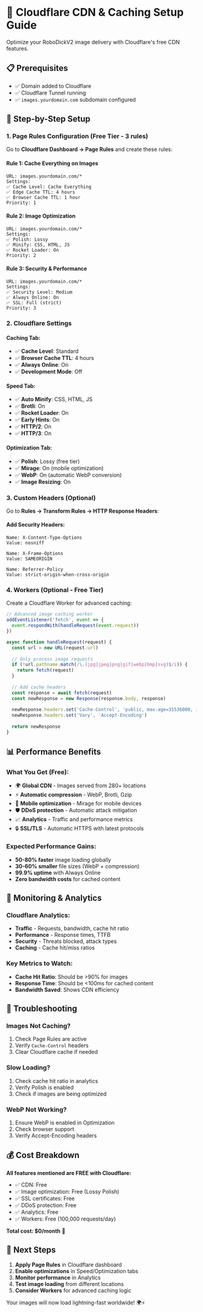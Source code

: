 # 🚀 Cloudflare CDN & Caching Setup Guide

Optimize your RoboDickV2 image delivery with Cloudflare's free CDN features.

## 📋 Prerequisites

- ✅ Domain added to Cloudflare
- ✅ Cloudflare Tunnel running
- ✅ `images.yourdomain.com` subdomain configured

## 🎯 Step-by-Step Setup

### **1. Page Rules Configuration (Free Tier - 3 rules)**

Go to **Cloudflare Dashboard → Page Rules** and create these rules:

#### **Rule 1: Cache Everything on Images**
```
URL: images.yourdomain.com/*
Settings:
✅ Cache Level: Cache Everything
✅ Edge Cache TTL: 4 hours
✅ Browser Cache TTL: 1 hour
Priority: 1
```

#### **Rule 2: Image Optimization**
```
URL: images.yourdomain.com/*
Settings:
✅ Polish: Lossy
✅ Minify: CSS, HTML, JS
✅ Rocket Loader: On
Priority: 2
```

#### **Rule 3: Security & Performance**
```
URL: images.yourdomain.com/*
Settings:
✅ Security Level: Medium
✅ Always Online: On
✅ SSL: Full (strict)
Priority: 3
```

### **2. Cloudflare Settings**

#### **Caching Tab:**
- ✅ **Cache Level**: Standard
- ✅ **Browser Cache TTL**: 4 hours
- ✅ **Always Online**: On
- ✅ **Development Mode**: Off

#### **Speed Tab:**
- ✅ **Auto Minify**: CSS, HTML, JS
- ✅ **Brotli**: On
- ✅ **Rocket Loader**: On
- ✅ **Early Hints**: On
- ✅ **HTTP/2**: On
- ✅ **HTTP/3**: On

#### **Optimization Tab:**
- ✅ **Polish**: Lossy (free tier)
- ✅ **Mirage**: On (mobile optimization)
- ✅ **WebP**: On (automatic WebP conversion)
- ✅ **Image Resizing**: On

### **3. Custom Headers (Optional)**

Go to **Rules → Transform Rules → HTTP Response Headers**:

#### **Add Security Headers:**
```
Name: X-Content-Type-Options
Value: nosniff
```

```
Name: X-Frame-Options  
Value: SAMEORIGIN
```

```
Name: Referrer-Policy
Value: strict-origin-when-cross-origin
```

### **4. Workers (Optional - Free Tier)**

Create a Cloudflare Worker for advanced caching:

```javascript
// Advanced image caching worker
addEventListener('fetch', event => {
  event.respondWith(handleRequest(event.request))
})

async function handleRequest(request) {
  const url = new URL(request.url)
  
  // Only process image requests
  if (!url.pathname.match(/\.(jpg|jpeg|png|gif|webp|bmp|svg)$/i)) {
    return fetch(request)
  }
  
  // Add cache headers
  const response = await fetch(request)
  const newResponse = new Response(response.body, response)
  
  newResponse.headers.set('Cache-Control', 'public, max-age=31536000, immutable')
  newResponse.headers.set('Vary', 'Accept-Encoding')
  
  return newResponse
}
```

## 📊 Performance Benefits

### **What You Get (Free):**
- 🌍 **Global CDN** - Images served from 280+ locations
- ⚡ **Automatic compression** - WebP, Brotli, Gzip
- 📱 **Mobile optimization** - Mirage for mobile devices
- 🛡️ **DDoS protection** - Automatic attack mitigation
- 📈 **Analytics** - Traffic and performance metrics
- 🔒 **SSL/TLS** - Automatic HTTPS with latest protocols

### **Expected Performance Gains:**
- **50-80% faster** image loading globally
- **30-60% smaller** file sizes (WebP + compression)
- **99.9% uptime** with Always Online
- **Zero bandwidth costs** for cached content

## 🔧 Monitoring & Analytics

### **Cloudflare Analytics:**
- **Traffic** - Requests, bandwidth, cache hit ratio
- **Performance** - Response times, TTFB
- **Security** - Threats blocked, attack types
- **Caching** - Cache hit/miss ratios

### **Key Metrics to Watch:**
- **Cache Hit Ratio**: Should be >90% for images
- **Response Time**: Should be <100ms for cached content
- **Bandwidth Saved**: Shows CDN efficiency

## 🚨 Troubleshooting

### **Images Not Caching?**
1. Check Page Rules are active
2. Verify `Cache-Control` headers
3. Clear Cloudflare cache if needed

### **Slow Loading?**
1. Check cache hit ratio in analytics
2. Verify Polish is enabled
3. Check if images are being optimized

### **WebP Not Working?**
1. Ensure WebP is enabled in Optimization
2. Check browser support
3. Verify Accept-Encoding headers

## 💰 Cost Breakdown

**All features mentioned are FREE with Cloudflare:**
- ✅ CDN: Free
- ✅ Image optimization: Free (Lossy Polish)
- ✅ SSL certificates: Free
- ✅ DDoS protection: Free
- ✅ Analytics: Free
- ✅ Workers: Free (100,000 requests/day)

**Total cost: $0/month** 🎉

## 🎯 Next Steps

1. **Apply Page Rules** in Cloudflare dashboard
2. **Enable optimizations** in Speed/Optimization tabs
3. **Monitor performance** in Analytics
4. **Test image loading** from different locations
5. **Consider Workers** for advanced caching logic

Your images will now load lightning-fast worldwide! 🌍⚡ 